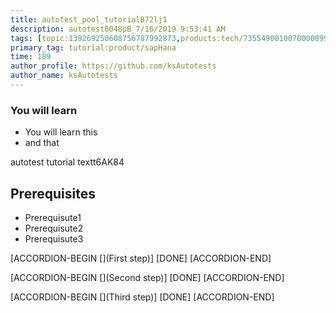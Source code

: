 ```yaml
---
title: autotest_pool_tutorialB72lj1
description: autotest0048pB_7/16/2019 9:53:41 AM
tags: [topic:139269250608756787992873,products:tech/73554900100700000996,tutorial:experience/advanced]
primary_tag: tutorial:product/sapHana
time: 189
author_profile: https://github.com/ksAutotests
author_name: ksAutotests
---
```

### You will learn
- You will learn this
- and that

autotest tutorial textt6AK84

## Prerequisites
- Prerequisute1
- Prerequisute2
- Prerequisute3

[ACCORDION-BEGIN [](First step)]
[DONE]
[ACCORDION-END]

[ACCORDION-BEGIN [](Second step)]
[DONE]
[ACCORDION-END]

[ACCORDION-BEGIN [](Third step)]
[DONE]
[ACCORDION-END]

